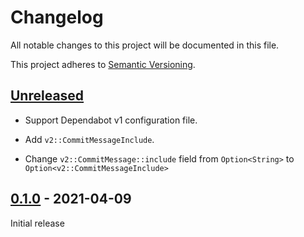 # Changelog

All notable changes to this project will be documented in this file.

This project adheres to [Semantic Versioning](https://semver.org).

<!--
Note: In this file, do not use the hard wrap in the middle of a sentence for compatibility with GitHub comment style markdown rendering.
-->

## [Unreleased]

- Support Dependabot v1 configuration file.

- Add `v2::CommitMessageInclude`.

- Change `v2::CommitMessage::include` field from `Option<String>` to `Option<v2::CommitMessageInclude>`

## [0.1.0] - 2021-04-09

Initial release

[Unreleased]: https://github.com/taiki-e/dependabot-config/compare/v0.1.0...HEAD
[0.1.0]: https://github.com/taiki-e/dependabot-config/releases/tag/v0.1.0
